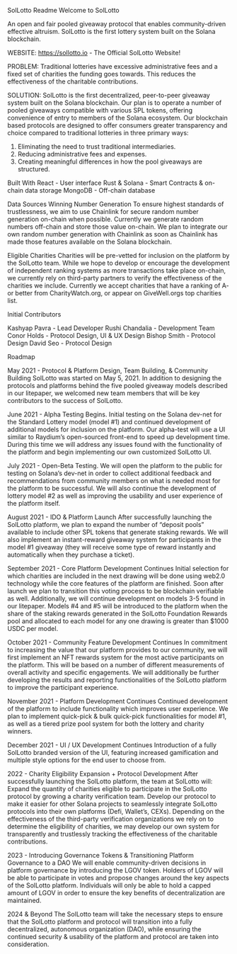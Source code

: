 SolLotto Readme
Welcome to SolLotto

An open and fair pooled giveaway protocol that enables community-driven effective altruism. SolLotto is the first lottery system built on the Solana blockchain.

WEBSITE: https://sollotto.io - The Official SolLotto Website!

PROBLEM: Traditional lotteries have excessive administrative fees and a fixed set of charities the funding goes towards. This reduces the effectiveness of the charitable contributions.

SOLUTION: SolLotto is the first decentralized, peer-to-peer giveaway system built on the Solana blockchain. Our plan is to operate a number of pooled giveaways compatible with various SPL tokens, offering convenience of entry to members of the Solana ecosystem. Our blockchain based protocols are designed to offer consumers greater transparency and choice compared to traditional lotteries in three primary ways:
1. Eliminating the need to trust traditional intermediaries.
2. Reducing administrative fees and expenses.
3. Creating meaningful differences in how the pool giveaways are structured.



Built With
React - User interface
Rust & Solana - Smart Contracts & on-chain data storage
MongoDB - Off-chain database



Data Sources
Winning Number Generation
To ensure highest standards of trustlessness, we aim to use Chainlink for secure random number generation on-chain when possible. Currently we generate random numbers off-chain and store those value on-chain. We plan to integrate our own random number generation with Chainlink as soon as Chainlink has made those features available on the Solana blockchain.

Eligible Charities
Charities will be pre-vetted for inclusion on the platform by the SolLotto team. While we hope to develop or encourage the development of independent ranking systems as more transactions take place on-chain, we currently rely on third-party partners to verify the effectiveness of the charities we include. Currently we accept charities that have a ranking of A- or better from CharityWatch.org, or appear on GiveWell.orgs top charities list.


Initial Contributors

Kashyap Pavra - Lead Developer
Rushi Chandalia - Development Team
Conor Holds - Protocol Design, UI & UX Design
Bishop Smith - Protocol Design
David Seo - Protocol Design


Roadmap

May 2021 - Protocol & Platform Design, Team Building, & Community Building
SolLotto was started on May 5, 2021. In addition to designing the protocols and platforms behind the five pooled giveaway models described in our litepaper, we welcomed new team members that will be key contributors to the success of SolLotto. 

June 2021 - Alpha Testing Begins. 
Initial testing on the Solana dev-net for the Standard Lottery model (model #1) and continued development of additional models for inclusion on the platform. Our alpha-test will use a UI similar to Raydium’s open-sourced front-end to speed up development time. During this time we will address any issues found with the functionality of the platform and begin implementing our own customized SolLotto UI. 

July 2021 - Open-Beta Testing. 
We will open the platform to the public for testing on Solana’s dev-net in order to collect additional feedback and recommendations from community members on what is needed most for the platform to be successful. We will also continue the development of lottery model #2 as well as improving the usability and user experience of the platform itself. 

August 2021 - IDO & Platform Launch
After successfully launching the SolLotto platform, we plan to expand the number of “deposit pools” available to include other SPL tokens that generate staking rewards. We will also implement an instant-reward giveaway system for participants in the model #1 giveaway (they will receive some type of reward instantly and automatically when they purchase a ticket).

September 2021 - Core Platform Development Continues
Initial selection for which charities are included in the next drawing will be done using web2.0 technology while the core features of the platform are finished. Soon after launch we plan to transition this voting process to be blockchain verifiable as well. Additionally, we will continue development on models 3-5 found in our litepaper. Models #4 and #5 will be introduced to the platform when the share of the staking rewards generated in the SolLotto Foundation Rewards pool and allocated to each model for any one drawing is greater than $1000 USDC per model.

October 2021 - Community Feature Development Continues
In commitment to  increasing the value that our platform provides to our community, we will first implement an NFT rewards system for the most active participants on the platform. This will be based on a number of different measurements of overall activity and specific engagements. We will additionally be further developing the results and reporting functionalities of the SolLotto platform to improve the participant experience.

November 2021 - Platform Development Continues
Continued development of the platform to include functionality which improves user experience. We plan to implement quick-pick & bulk quick-pick functionalities for model #1, as well as a tiered prize pool system for both the lottery and charity winners.

December 2021 - UI / UX Development Continues
Introduction of a fully SolLotto branded version of the UI, featuring increased gamification and multiple style options for the end user to choose from.


2022 - Charity Eligibility Expansion + Protocol Development
After successfully launching the SolLotto platform, the team at SolLotto will:
Expand the quantity of charities eligible to participate in the SolLotto protocol by growing a charity verification team.
Develop our protocol to make it easier for other Solana projects to seamlessly integrate SolLotto protocols into their own platforms (Defi, Wallet’s, CEXs).
Depending on the effectiveness of the third-party verification organizations we rely on to determine the eligibility of charities, we may develop our own system for transparently and trustlessly tracking the effectiveness of the charitable contributions.

2023 - Introducing Governance Tokens & Transitioning Platform Governance to a DAO
We will enable community-driven decisions in platform governance by introducing the LGOV token. Holders of LGOV will be able to participate in votes and propose changes around the key aspects of the SolLotto platform. Individuals will only be able to hold a capped amount of LGOV in order to ensure the key benefits of decentralization are maintained.


2024 & Beyond
The SolLotto team will take the necessary steps to ensure that the SolLotto platform and protocol will transition into a fully decentralized, autonomous organization (DAO), while ensuring the continued security & usability of the platform and protocol are taken into consideration.



